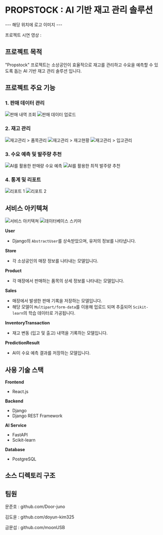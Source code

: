# PROPSTOCK : AI 기반 재고 관리 솔루션
--- 해당 위치에 로고 이미지 ---

프로젝트 시연 영상 : 

## 프로젝트 목적
"Propstock" 프로젝트는 소상공인이 효율적으로 재고를 관리하고 수요을 예측할 수 있도록 돕는 AI 기반 재고 관리 솔루션 입니다.

## 프로젝트 주요 기능
### 1. 판매 데이터 관리
![판매 내역 조회](./assets/sell_1.png)
![판매 데이터 업로드](./assets/sell_2.png)
### 2. 재고 관리
![재고관리 > 품목관리](./assets/stock_1.png)
![재고관리 > 재고현황](./assets/stock_2.png)
![재고관리 > 입고관리](./assets/stock_3.png)
### 3. 수요 예측 및 발주량 추천
![AI를 활용한 판매량 수요 예측](./assets/ai_1.png)
![AI를 활용한 최적 발주량 추천](./assets/ai_2.png)
### 4. 통계 및 리포트 
![리포트 1](./assets/report_1.png)
![리포트 2](./assets/report_2.png)
## 서비스 아키텍쳐
![서비스 아키텍쳐](./assets/architecture.png)
![데이터베이스 스키마](./assets/db.png)

**User** 
- Django의 `AbstractUser`를 상속받았으며, 유저의 정보를 나타냅니다.

**Store**
- 각 소상공인의 매장 정보를 나타내는 모델입니다.

**Product**
- 각 매장에서 판매하는 품목의 상세 정보를 나타내는 모델입니다.

**Sales**
- 매장에서 발생한 판매 기록을 저장하는 모델입니다.
- 해당 모델이 `Multipart/form-data`를 이용해 업로드 되며 추출되어 `Scikit-learn`의 학습 데이터로 가공됩니다.
  
**InventoryTransaction**
- 재고 변동 (입고 및 출고) 내역을 기록하는 모델입니다.

**PredictionResult**
- AI이 수요 예측 결과를 저장하는 모델입니다.

## 사용 기술 스택
**Frontend**
- React.js

**Backend**
- Django
- Django REST Framework

**AI Service**
- FastAPI
- Scikit-learn

**Database**
- PostgreSQL
## 소스 디렉토리 구조

## 팀원
문준호 : github.com/Door-juno

김도윤 : github.com/doyun-kim325

금문섭 : github.com/moonUSB
